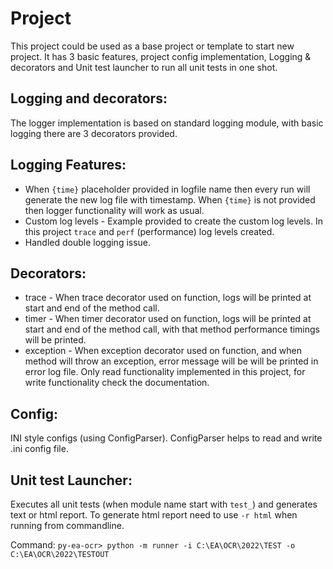 # Project
This project could be used as a base project or template to start new project. It has 3 basic features, project config implementation,
Logging & decorators and Unit test launcher to run all unit tests in one shot.    
 
## Logging and decorators:
The logger implementation is based on standard logging module, with basic logging there are 3 decorators provided.

## Logging Features: 
* When `{time}` placeholder provided in logfile name then every run will generate the new log file with timestamp.
When `{time}` is not provided then logger functionality will work as usual.
* Custom log levels - Example provided to create the custom log levels. In this project `trace` and `perf` (performance)
log levels created.
* Handled double logging issue.

## Decorators: 
* trace - When trace decorator used on function, logs will be printed at start and end of the method call.
* timer - When timer decorator used on function, logs will be printed at start and end of the method call, with that method 
performance timings will be printed.
* exception - When exception decorator used on function, and when method will throw an exception, error message will be 
will be printed in error log file. Only read functionality implemented in this project, for write functionality check the documentation.

## Config:
INI style configs (using ConfigParser). ConfigParser helps to read and write .ini config file.

## Unit test Launcher:
Executes all unit tests (when module name start with `test_`) and generates text or html report.
To generate html report need to use `-r html` when running from commandline.

Command: `py-ea-ocr> python -m runner -i C:\EA\OCR\2022\TEST -o C:\EA\OCR\2022\TESTOUT`

 